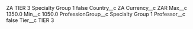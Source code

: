 <?xml version="1.0" encoding="UTF-8"?>
<CustomMetadata xmlns="http://soap.sforce.com/2006/04/metadata" xmlns:xsi="http://www.w3.org/2001/XMLSchema-instance" xmlns:xsd="http://www.w3.org/2001/XMLSchema">
    <label>ZA TIER 3 Specialty Group 1</label>
    <protected>false</protected>
    <values>
        <field>Country__c</field>
        <value xsi:type="xsd:string">ZA</value>
    </values>
    <values>
        <field>Currency__c</field>
        <value xsi:type="xsd:string">ZAR</value>
    </values>
    <values>
        <field>Max__c</field>
        <value xsi:type="xsd:double">1350.0</value>
    </values>
    <values>
        <field>Min__c</field>
        <value xsi:type="xsd:double">1050.0</value>
    </values>
    <values>
        <field>ProfessionGroup__c</field>
        <value xsi:type="xsd:string">Specialty Group 1</value>
    </values>
    <values>
        <field>Professor__c</field>
        <value xsi:type="xsd:boolean">false</value>
    </values>
    <values>
        <field>Tier__c</field>
        <value xsi:type="xsd:string">TIER 3</value>
    </values>
</CustomMetadata>
